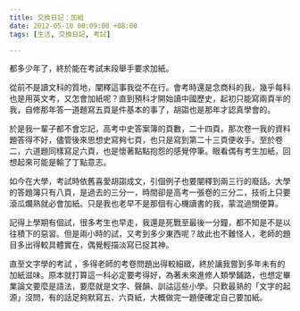 ```yaml
---
title: 交換日記：加紙
date: 2012-05-10 00:09:00 +08:00
tags: [生活, 交換日記, 考試]

---
```


都多少年了，終於能在考試末段舉手要求加紙。  
  
從前不是讀文科的質地，闡釋這事我從不在行。會考時還是念商科的我，幾乎每科也是用英文考，又怎會加紙呢？直到預科才開始讀中國歷史，起初只能寫兩頁半的我，自修那年答一道題寫五頁是件基本的事了，胡謅也是那年才認真學會的。  
  
於是我一輩子都不會忘記，高考中史答案簿的頁數，二十四頁，那次卷一我的資料題答得不好，儘管後來思想史寫夠七頁，也只是寫到第二十三頁便收手。至於卷二，六道題同樣寫足六頁，也是懷著點點抱怨的感覺停筆。眼看偶有考生加紙，回想起來可能是輸了丁點意志。  
  
如今在大學，考試時依舊喜愛胡謅成文，引個例子也要闡釋到兩三行的廢話。大學的答題簿只有八頁，是過去的三分一，時間卻是高考一張卷的三分二，技術上只要滾瓜爛熟就必會加紙。只是我也老早不是那個有心機讀書的我，蒙混過關便算。  
  
記得上學期有個試，很多考生也早走，我還是死戰至最後一分鐘，都不知是不是以往積下的惡習。但是兩小時的試，又考到多少東西呢？故此也不難怪人，老師的題目多出得較具體實在，偶覺輕描淡寫已捉其神。  
  
直至文字學的考試 ，多得老師的考卷問題出得較細緻，終於讓我嘗到多年未有的加紙滋味。原本就打算這一科必定要考得好，為著未來進修人類學鋪路，也想定畢業論文要麼是語法，要麼就是文字、聲韻、訓詁這些小學。只歎最熟的「文字的起源」沒問，有的話足夠默寫五、六頁紙，大概做完一題便確定自己要加紙。
